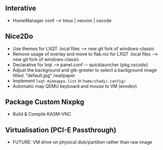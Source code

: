 ## Interative

- HomeManager conf --> tmux | neovim | vscode

## Nice2Do

- Use themes for LXQT .local files --> new git fork of windows-classic
- Remove usage of overlay and move to flak.nix for LXQT .local files --> new git fork of windows-classic
- Declarative for lxqt --> panel.conf -- quicklauncher {pkg.vscode}
- Adjust the background and gtk-greeter to select a background image titled: "default.jpg" /wallpaper
- Implement `lxqt-mimeapps.list` in `home/shady/.config/`
- Automatic map QEMU keyboard and mouse to VM (envdev)

## Package Custom Nixpkg

- Build & Compile KASM-VNC

## Virtualisation (PCI-E Passthrough)

- FUTURE: VM drive on physical disk/partition rather than raw image

